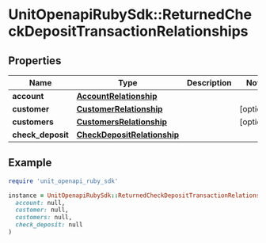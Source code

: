 # UnitOpenapiRubySdk::ReturnedCheckDepositTransactionRelationships

## Properties

| Name | Type | Description | Notes |
| ---- | ---- | ----------- | ----- |
| **account** | [**AccountRelationship**](AccountRelationship.md) |  |  |
| **customer** | [**CustomerRelationship**](CustomerRelationship.md) |  | [optional] |
| **customers** | [**CustomersRelationship**](CustomersRelationship.md) |  | [optional] |
| **check_deposit** | [**CheckDepositRelationship**](CheckDepositRelationship.md) |  |  |

## Example

```ruby
require 'unit_openapi_ruby_sdk'

instance = UnitOpenapiRubySdk::ReturnedCheckDepositTransactionRelationships.new(
  account: null,
  customer: null,
  customers: null,
  check_deposit: null
)
```

